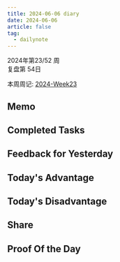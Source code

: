 ```yaml
---
title: 2024-06-06 diary
date: 2024-06-06
article: false
tag:
  - dailynote
---
```

  
2024年第23/52 周  
复盘第 54日

本周周记: [2024-Week23](2024-Week23)

## Memo

## Completed Tasks

## Feedback for Yesterday

## Today's Advantage

## Today's Disadvantage

## Share

## Proof Of the Day

